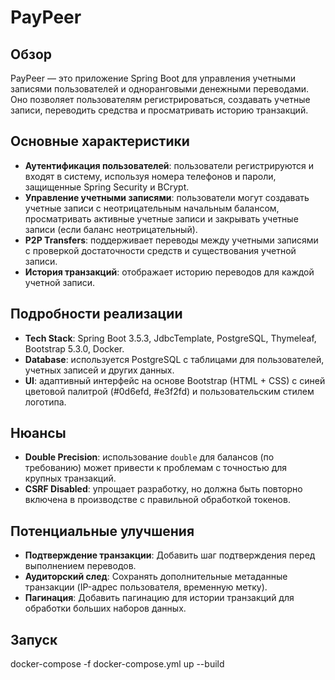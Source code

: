 # PayPeer

## Обзор
PayPeer — это приложение Spring Boot для управления учетными записями пользователей и одноранговыми денежными переводами. Оно позволяет пользователям регистрироваться, создавать учетные записи, переводить средства и просматривать историю транзакций.

## Основные характеристики
- **Аутентификация пользователей**: пользователи регистрируются и входят в систему, используя номера телефонов и пароли, защищенные Spring Security и BCrypt.
- **Управление учетными записями**: пользователи могут создавать учетные записи с неотрицательным начальным балансом, просматривать активные учетные записи и закрывать учетные записи (если баланс неотрицательный).
- **P2P Transfers**: поддерживает переводы между учетными записями с проверкой достаточности средств и существования учетной записи.
- **История транзакций**: отображает историю переводов для каждой учетной записи.

## Подробности реализации
- **Tech Stack**: Spring Boot 3.5.3, JdbcTemplate, PostgreSQL, Thymeleaf, Bootstrap 5.3.0, Docker.
- **Database**: используется PostgreSQL с таблицами для пользователей, учетных записей и других данных.
- **UI**: адаптивный интерфейс на основе Bootstrap (HTML + CSS) с синей цветовой палитрой (#0d6efd, #e3f2fd) и пользовательским стилем логотипа.

## Нюансы
- **Double Precision**: использование `double` для балансов (по требованию) может привести к проблемам с точностью для крупных транзакций.
- **CSRF Disabled**: упрощает разработку, но должна быть повторно включена в производстве с правильной обработкой токенов.

## Потенциальные улучшения
- **Подтверждение транзакции**: Добавить шаг подтверждения перед выполнением переводов.
- **Аудиторский след**: Сохранять дополнительные метаданные транзакции (IP-адрес пользователя, временную метку).
- **Пагинация**: Добавить пагинацию для истории транзакций для обработки больших наборов данных.

## Запуск
docker-compose -f docker-compose.yml up --build 
